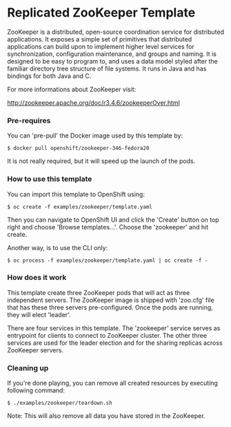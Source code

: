 Replicated ZooKeeper Template
=============================

ZooKeeper is a distributed, open-source coordination service for distributed
applications. It exposes a simple set of primitives that distributed
applications can build upon to implement higher level services for
synchronization, configuration maintenance, and groups and naming. It is
designed to be easy to program to, and uses a data model styled after the
familiar directory tree structure of file systems. It runs in Java and has
bindings for both Java and C.

For more informations about ZooKeeper visit:

http://zookeeper.apache.org/doc/r3.4.6/zookeeperOver.html

### Pre-requires

You can 'pre-pull' the Docker image used by this template by:

```
$ docker pull openshift/zookeeper-346-fedora20
```

It is not really required, but it will speed up the launch of the pods.

### How to use this template

You can import this template to OpenShift using:

```
$ oc create -f examples/zookeeper/template.yaml
```

Then you can navigate to OpenShift UI and click the 'Create' button on top right
and choose 'Browse templates...'. Choose the 'zookeeper' and hit create.

Another way, is to use the CLI only:

```
$ oc process -f examples/zookeeper/template.yaml | oc create -f -
```

### How does it work

This template create three ZooKeeper pods that will act as three independent
servers. The ZooKeeper image is shipped with 'zoo.cfg' file that has these three
servers pre-configured. Once the pods are running, they will elect 'leader'.

There are four services in this template. The 'zookeeper' service serves as
entrypoint for clients to connect to ZooKeeper cluster. The other three services
are used for the leader election and for the sharing replicas across ZooKeeper
servers.

### Cleaning up

If you're done playing, you can remove all created resources by executing
following command:

```
$ ./examples/zookeeper/teardown.sh
```

Note: This will also remove all data you have stored in the ZooKeeper.

